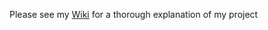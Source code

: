 Please see my [Wiki](https://github.com/daniapenn/Data-Synthesizing/wiki/Data-Synthesizing-Exercise) for a thorough explanation of my project
